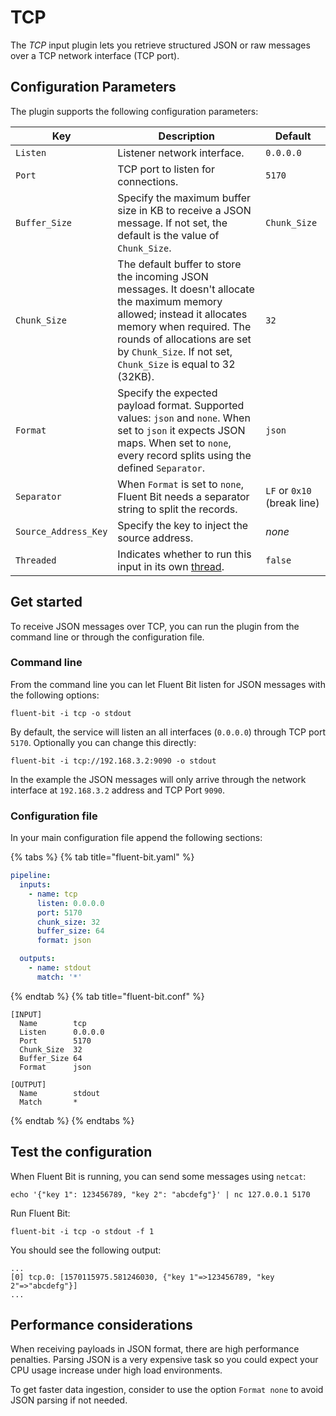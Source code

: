 # TCP

The _TCP_ input plugin lets you retrieve structured JSON or raw messages over a TCP network interface (TCP port).

## Configuration Parameters

The plugin supports the following configuration parameters:

| Key                  | Description                                                                                                                                                                                                                                           | Default                     |
|----------------------|-------------------------------------------------------------------------------------------------------------------------------------------------------------------------------------------------------------------------------------------------------|-----------------------------|
| `Listen`             | Listener network interface.                                                                                                                                                                                                                           | `0.0.0.0`                   |
| `Port`               | TCP port to listen for connections.                                                                                                                                                                                                                   | `5170`                      |
| `Buffer_Size`        | Specify the maximum buffer size in KB to receive a JSON message. If not set, the default is the value of `Chunk_Size`.                                                                                                                                | `Chunk_Size`                |
| `Chunk_Size`         | The default buffer to store the incoming JSON messages. It doesn't allocate the maximum memory allowed; instead it allocates memory when required. The rounds of allocations are set by `Chunk_Size`. If not set, `Chunk_Size` is equal to 32 (32KB). | `32`                        |
| `Format`             | Specify the expected payload format. Supported values: `json` and `none`. When set to `json` it expects JSON maps. When set to `none`, every record splits using the defined `Separator`.                                                             | `json`                      |
| `Separator`          | When `Format` is set to `none`, Fluent Bit needs a separator string to split the records.                                                                                                                                                             | `LF` or `0x10` (break line) |
| `Source_Address_Key` | Specify the key to inject the source address.                                                                                                                                                                                                         | _none_                      |
| `Threaded`           | Indicates whether to run this input in its own [thread](../../administration/multithreading.md#inputs).                                                                                                                                               | `false`                     |

## Get started

To receive JSON messages over TCP, you can run the plugin from the command line or through the configuration file.

### Command line

From the command line you can let Fluent Bit listen for JSON messages with the following options:

```shell
fluent-bit -i tcp -o stdout
```

By default, the service will listen an all interfaces (`0.0.0.0`) through TCP port `5170`. Optionally you can change this directly:

```shell
fluent-bit -i tcp://192.168.3.2:9090 -o stdout
```

In the example the JSON messages will only arrive through the network interface at `192.168.3.2` address and TCP Port `9090`.

### Configuration file

In your main configuration file append the following sections:

{% tabs %}
{% tab title="fluent-bit.yaml" %}

```yaml
pipeline:
  inputs:
    - name: tcp
      listen: 0.0.0.0
      port: 5170
      chunk_size: 32
      buffer_size: 64
      format: json

  outputs:
    - name: stdout
      match: '*'
```

{% endtab %}
{% tab title="fluent-bit.conf" %}

```text
[INPUT]
  Name        tcp
  Listen      0.0.0.0
  Port        5170
  Chunk_Size  32
  Buffer_Size 64
  Format      json

[OUTPUT]
  Name        stdout
  Match       *
```

{% endtab %}
{% endtabs %}

## Test the configuration

When Fluent Bit is running, you can send some messages using `netcat`:

```shell
echo '{"key 1": 123456789, "key 2": "abcdefg"}' | nc 127.0.0.1 5170
```

Run Fluent Bit:

```shell
fluent-bit -i tcp -o stdout -f 1
```

You should see the following output:

```text
...
[0] tcp.0: [1570115975.581246030, {"key 1"=>123456789, "key 2"=>"abcdefg"}]
...
```

## Performance considerations

When receiving payloads in JSON format, there are high performance penalties. Parsing JSON is a very expensive task so you could expect your CPU usage increase under high load environments.

To get faster data ingestion, consider to use the option `Format none` to avoid JSON parsing if not needed.